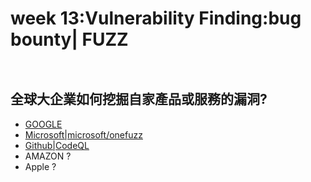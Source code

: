 # week 13:Vulnerability Finding:bug bounty| FUZZ
```


```

## 全球大企業如何挖掘自家產品或服務的漏洞?
- [GOOGLE](github.com/google/fuzzing)
- [Microsoft|microsoft/onefuzz](https://github.com/microsoft/onefuzz)
- [Github|CodeQL](https://securitylab.github.com/tools/codeql/)
- AMAZON ?
- Apple ?
